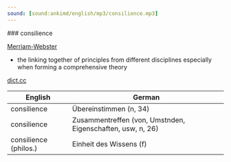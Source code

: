 ```yaml
---
sound: [sound:ankimd/english/mp3/consilience.mp3]
---
```


\### consilience

[Merriam-Webster](https://www.merriam-webster.com/dictionary/consilience)

- the linking together of principles from different disciplines especially when forming a comprehensive theory

[dict.cc](https://www.dict.cc/consilience)

| English        | German       |
| -------------- | ------------ |
| consilience | Übereinstimmen (n, 34) |
| consilience | Zusammentreffen (von, Umstnden, Eigenschaften, usw, n, 26) |
| consilience (philos.) | Einheit des Wissens (f) |
